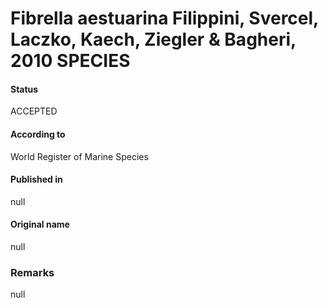 # Fibrella aestuarina Filippini, Svercel, Laczko, Kaech, Ziegler & Bagheri, 2010 SPECIES

#### Status
ACCEPTED

#### According to
World Register of Marine Species

#### Published in
null

#### Original name
null

### Remarks
null